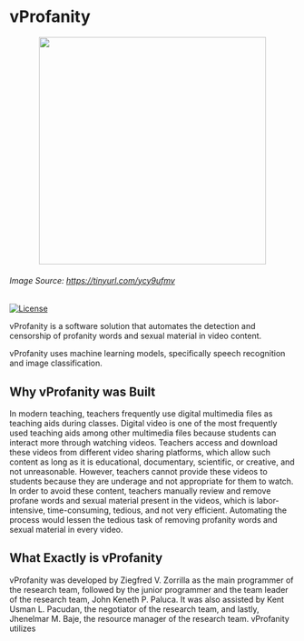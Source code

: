 # vProfanity

<p align="center">
  <img src="logo.png" width="400">
</p>

###### Image Source: https://tinyurl.com/ycy9ufmv

[![License](https://img.shields.io/github/license/zvz23/vProfanity.svg?style=flat-square)](https://github.com/zvz23/vProfanity/blob/master/LICENSE)

vProfanity is a software solution that automates the detection and censorship of profanity words and sexual material in video content.

vProfanity uses machine learning models, specifically speech recognition and image classification.

## Why vProfanity was Built

In modern teaching, teachers frequently use digital multimedia files as teaching aids during classes. Digital video is one of the most frequently used teaching aids among other multimedia files because students can interact more through watching videos. Teachers access and download these videos from different video sharing platforms, which allow such content as long as it is educational, documentary, scientific, or creative, and not unreasonable. However, teachers cannot provide these videos to students because they are underage and not appropriate for them to watch. In order to avoid these content, teachers manually review and remove profane words and sexual material present in the videos, which is labor-intensive, time-consuming, tedious, and not very efficient. Automating the process would lessen the tedious task of removing profanity words and sexual material in every video.

## What Exactly is vProfanity

vProfanity was developed by Ziegfred V. Zorrilla as the main programmer of the research team, followed by the junior programmer and the team leader of the research team, John Keneth P. Paluca. It was also assisted by Kent Usman L. Pacudan, the negotiator of the research team, and lastly, Jhenelmar M. Baje, the resource manager of the research team.
vProfanity utilizes 
